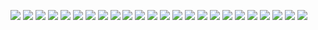 ![](附件/Pasted%20image%2020251002172055.png)
![](附件/Pasted%20image%2020251002172110.png)
![](附件/Pasted%20image%2020251002172121.png)
![](附件/Pasted%20image%2020251002172131.png)
![](附件/Pasted%20image%2020251002172146.png)
![](附件/Pasted%20image%2020251002172154.png)
![](附件/Pasted%20image%2020251002172204.png)
![](附件/Pasted%20image%2020251002172213.png)
![](附件/Pasted%20image%2020251002172225.png)
![](附件/Pasted%20image%2020251002172238.png)
![](附件/Pasted%20image%2020251002172248.png)
![](附件/Pasted%20image%2020251002172300.png)
![](附件/Pasted%20image%2020251002172310.png)
![](附件/Pasted%20image%2020251002172321.png)
![](附件/Pasted%20image%2020251002172331.png)
![](附件/Pasted%20image%2020251002172340.png)
![](附件/Pasted%20image%2020251002172349.png)
![](附件/Pasted%20image%2020251002172407.png)
![](附件/Pasted%20image%2020251002172419.png)
![](附件/Pasted%20image%2020251002172431.png)
![](附件/Pasted%20image%2020251002172442.png)
![](附件/Pasted%20image%2020251002172454.png)
![](附件/Pasted%20image%2020251002172509.png)
![](附件/Pasted%20image%2020251002172519.png)






